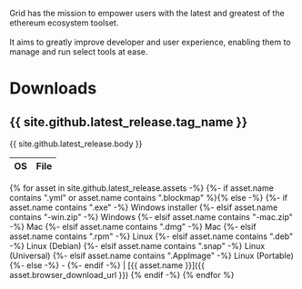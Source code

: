 <p class="intro-text">
Grid has the mission to empower users with the latest and greatest of the ethereum ecosystem toolset.
<br>
<br>
It aims to greatly improve developer and user experience, enabling them to manage and run select tools at ease.
</p>

# Downloads

## {{ site.github.latest_release.tag_name }}

{{ site.github.latest_release.body }}

| OS  | File |
| --- | ---- |


{% for asset in site.github.latest_release.assets -%}
{%- if asset.name contains ".yml" or asset.name contains ".blockmap" %}{% else -%}
{%- if asset.name contains ".exe" -%} Windows installer
{%- elsif asset.name contains "-win.zip" -%} Windows
{%- elsif asset.name contains "-mac.zip" -%} Mac
{%- elsif asset.name contains ".dmg" -%} Mac
{%- elsif asset.name contains ".rpm" -%} Linux
{%- elsif asset.name contains ".deb" -%} Linux (Debian)
{%- elsif asset.name contains ".snap" -%} Linux (Universal)
{%- elsif asset.name contains ".AppImage" -%} Linux (Portable)
{%- else -%} -
{%- endif -%}
| [{{ asset.name }}]({{ asset.browser_download_url }})
{% endif -%}
{% endfor %}

<div style="display: none">
{{ site.github.latest_release }}
</div>
